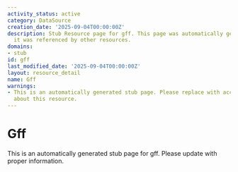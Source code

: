 ```yaml
---
activity_status: active
category: DataSource
creation_date: '2025-09-04T00:00:00Z'
description: Stub Resource page for gff. This page was automatically generated because
  it was referenced by other resources.
domains:
- stub
id: gff
last_modified_date: '2025-09-04T00:00:00Z'
layout: resource_detail
name: Gff
warnings:
- This is an automatically generated stub page. Please replace with accurate information
  about this resource.
---
```


# Gff

This is an automatically generated stub page for gff. Please update with proper information.
